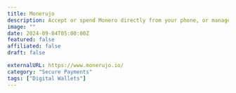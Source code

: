 ```yaml
---
title: Monerujo
description: Accept or spend Monero directly from your phone, or manage your accounts.
image: ""
date: 2024-09-04T05:00:00Z
featured: false
affiliated: false
draft: false

externalURL: https://www.monerujo.io/
category: "Secure Payments"
tags: ["Digital Wallets"]
---
```

